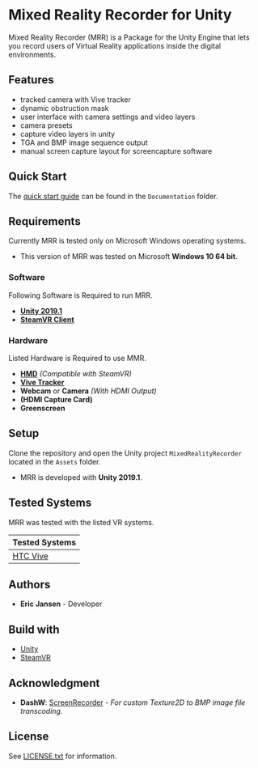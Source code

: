 # Mixed Reality Recorder for Unity

Mixed Reality Recorder (MRR) is a Package for the Unity Engine that lets you record users of Virtual Reality applications inside the digital environments.

## Features

- tracked camera with Vive tracker
- dynamic obstruction mask
- user interface with camera settings and video layers
- camera presets
- capture video layers in unity
- TGA and BMP image sequence output
- manual screen capture layout for screencapture software

## Quick Start

The [quick start guide](./Documentation/QUICKSTART.md) can be found in the `Documentation` folder.

## Requirements

Currently MRR is tested only on Microsoft Windows operating systems.

- This version of MRR was tested on Microsoft **Windows 10 64 bit**.

### Software

Following Software is Required to run MRR.

- **[Unity 2019.1](https://blogs.unity3d.com/2019/04/16/introducing-unity-2019-1/)**
- **[SteamVR Client](https://store.steampowered.com/app/250820/SteamVR/)**

### Hardware

Listed Hardware is Required to use MMR.

- **[HMD](https://store.steampowered.com/steamvr#WhatYouNeed)** *(Compatible with SteamVR)*
- **[Vive Tracker](https://www.vive.com/eu/vive-tracker/)**
- **Webcam** or **Camera** *(With HDMI Output)*
- **(HDMI Capture Card)**
- **Greenscreen**

## Setup

Clone the repository and open the Unity project `MixedRealityRecorder` located in the `Assets` folder.

- MRR is developed with **Unity 2019.1**.

## Tested Systems

MRR was tested with the listed VR systems.

| Tested Systems                                                          |
| ----------------------------------------------------------------------- |
| [HTC Vive](https://www.vive.com/eu/product/#vive%20series)              |

## Authors

- **Eric Jansen** - Developer

## Build with

- [Unity](https://unity.com/)
- [SteamVR](https://store.steampowered.com/steamvr)

## Acknowledgment

- **DashW**: [ScreenRecorder](https://gist.github.com/DashW/74d726293c0d3aeb53f4) - *For custom Texture2D to BMP image file transcoding.*

## License

See [LICENSE.txt](LICENSE.txt) for information.
